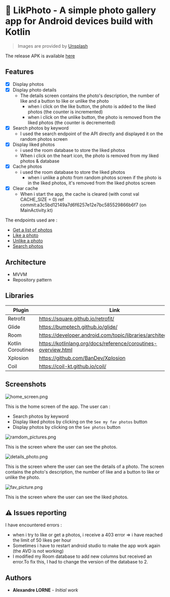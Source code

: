 # :camera_flash: LikPhoto - A simple photo gallery app for Android devices build with Kotlin
> Images are provided by [Unsplash](https://unsplash.com/)


The release APK is available [here](https://github.com/Orazure/LikePhoto/releases/tag/apk)
## Features

- [x] Display photos  
- [x] Display photo details
  - The details screen contains the photo's description, the number of like and a button to like or unlike the photo
    - when i click on the like button, the photo is added to the liked photos (the counter is incremented)
    - when i click on the unlike button, the photo is removed from the liked photos (the counter is decremented)
- [x] Search photos by keyword
  - I used the search endpoint of the API directly and displayed it on the random photos screen
- [x] Display liked photos
  - i used the room database to store the liked photos
  - When i click on the heart icon, the photo is removed from my liked photos & database
- [x] Cache photos
  - i used the room database to store the liked photos
    - when i unlike a photo from random photos screen if the photo is in the liked photos, it's removed from the liked photos screen
- [x] Clear cache
  - When i start the app, the cache is cleared (with const val CACHE_SIZE = 0) ref commit:a3c5bd12149a7d6f6257e12e7bc585529866b6f7 (on MainActivity.kt)

The endpoints used are :
- [Get a list of photos](https://unsplash.com/documentation#list-photos)
- [Like a photo](https://unsplash.com/documentation#like-a-photo)
- [Unlike a photo](https://unsplash.com/documentation#unlike-a-photo)
- [Search photos](https://unsplash.com/documentation#search-photos)


## Architecture

- MVVM
- Repository pattern


## Libraries

| Plugin | Link |
| ------ |------|
| Retrofit | https://square.github.io/retrofit/ |
| Glide | https://bumptech.github.io/glide/ |
| Room | https://developer.android.com/topic/libraries/architecture/room |
| Kotlin Coroutines | https://kotlinlang.org/docs/reference/coroutines-overview.html |
| Xplosion | https://github.com/BanDev/Xplosion |
| Coil | https://coil-kt.github.io/coil/ |


## Screenshots

![home_screen.png](docs/home_screen.png)


This is the home screen of the app.
The user can :
- Search photos by keyword
- Display liked photos by clicking on the `See my fav photos` button
- Display photos by clicking on the `See photos` button

![ramdom_pictures.png](docs/ramdom_pictures.png)


This is the screen where the user can see the photos.

![details_photo.png](docs/details_photo.png)


This is the screen where the user can see the details of a photo.
The screen contains the photo's description, the number of like and a button to like or unlike the photo.

![fav_picture.png](docs/fav_picture.png)


This is the screen where the user can see the liked photos.




## :warning: Issues reporting

I have encountered errors :
- when i try to like or get a photos, i receive a 403 error => i have reached the limit of 50 likes per hour
- Sometimes i have to restart android studio to make the app work again (the AVD is not working)
- I modified my Room database to add new columns but received an error.To fix this, I had to change the version of the database to 2.


## Authors

* **Alexandre LORNE** - *Initial work*
